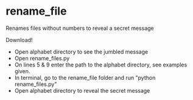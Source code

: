 # rename_file
Renames files without numbers to reveal a secret message

Download!

  - Open alphabet directory to see the jumbled message
  - Open rename_files.py
  - On lines 5 & 9 enter the path to the alphabet directory, see examples given.
  - In terminal, go to the rename_file folder and run "python rename_files.py"
  - Open alphabet directory to reveal the secret message
 
 
